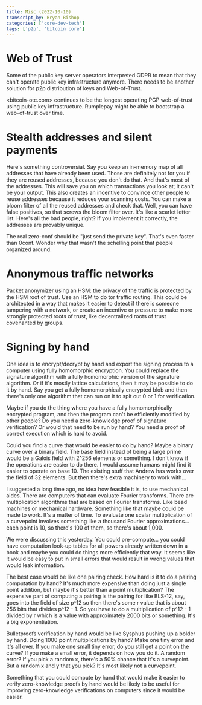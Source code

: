```yaml
---
title: Misc (2022-10-10)
transcript_by: Bryan Bishop
categories: ['core-dev-tech']
tags: ['p2p', 'bitcoin core']
---
```


# Web of Trust

Some of the public key server operators interpreted GDPR to mean that they can't operate public key infrastructure anymore. There needs to be another solution for p2p distribution of keys and Web-of-Trust.

<bitcoin-otc.com> continues to be the longest operating PGP web-of-trust using public key infrastructure. Rumplepay might be able to bootstrap a web-of-trust over time.

# Stealth addresses and silent payments

Here's something controversial. Say you keep an in-memory map of all addresses that have already been used. Those are definitely not for you if they are reused addresses, because you don't do that. And that's most of the addresses. This will save you on which transactions you look at; it can't be your output. This also creates an incentive to convince other people to reuse addresses because it reduces your scanning costs. You can make a bloom filter of all the reused addresses and check that. Well, you can have false positives, so that screws the bloom filter over. It's like a scarlet letter list. Here's all the bad people, right? If you implement it correctly, the addresses are provably unique.

The real zero-conf should be "just send the private key". That's even faster than 0conf. Wonder why that wasn't the schelling point that people organized around.

# Anonymous traffic networks

Packet anonymizer using an HSM: the privacy of the traffic is protected by the HSM root of trust. Use an HSM to do tor traffic routing. This could be architected in a way that makes it easier to detect if there is someone tampering with a network, or create an incentive or pressure to make more strongly protected roots of trust, like decentralized roots of trust covenanted by groups.

# Signing by hand

One idea is to encrypt/decrypt by hand and export the signing process to a computer using fully homomorphic encryption. You could replace the signature algorithm with a fully homomorphic version of the signature algorithm. Or if it's mostly lattice calculations, then it may be possible to do it by hand. Say you get a fully homomorphically encrypted blob and then there's only one algorithm that can run on it to spit out 0 or 1 for verification.

Maybe if you do the thing where you have a fully homomorphically encrypted program, and then the program can't be efficiently modified by other people? Do you need a zero-knowledge proof of signature verification? Or would that need to be run by hand? You need a proof of correct execution which is hard to avoid.

Could you find a curve that would be easier to do by hand? Maybe a binary curve over a binary field. The base field instead of being a large prime would be a Galois field with 2^256 elements or something. I don't know if the operations are easier to do there. I would assume humans might find it easier to operate on base 10. The existing stuff that Andrew has works over the field of 32 elements. But then there's extra machinery to work with...

I suggested a long time ago, no idea how feasible it is, to use mechanical aides. There are computers that can evaluate Fourier transforms. There are multiplication algorithms that are based on Fourier transforms. Like bead machines or mechanical hardware. Something like that maybe could be made to work. It's a matter of time. To evaluate one scalar multiplication of a curvepoint involves something like a thousand Fourier approximations... each point is 10, so there's 100 of them, so there's about 1,000.

We were discussing this yesterday. You could pre-compute... you could have computation look-up tables for all powers already written down in a book and maybe you could do things more efficiently that way. It seems like it would be easy to put in small errors that would result in wrong values that would leak information.

The best case would be like one pairing check. How hard is it to do a pairing computation by hand? It's much more expensive than doing just a single point addition, but maybe it's better than a point multiplication? The expensive part of computing a pairing is the pairing for like BLS-12, say, goes into the field of size p^12 so then there's some r value that is about 256 bits that divides p^12 - 1. So you have to do a multiplication of p^12 - 1 divided by r which is a value with approximately 2000 bits or something. It's a big exponentiation.

Bulletproofs verification by hand would be like Sysphus pushing up a bolder by hand. Doing 1000 point multiplications by hand? Make one tiny error and it's all over. If you make one small tiny error, do you still get a point on the curve? If you make a small error, it depends on how you do it. A random error? If you pick a random x, there's a 50% chance that it's a curvepoint. But a random x and y that you pick? It's most likely not a curvepoint.

Something that you could compute by hand that would make it easier to verify zero-knowledge proofs by hand would be likely to be useful for improving zero-knowledge verifications on computers since it would be easier.
